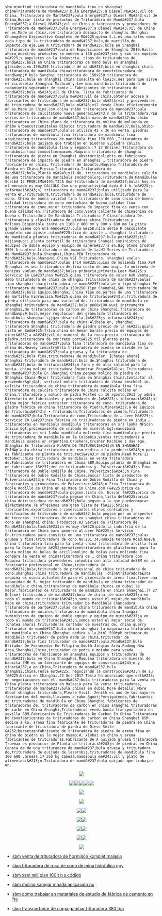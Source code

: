 
```
sbm minefind trituradora de mandíbula fina en shanghai chinaTrituradora de Mand&#237;bula Energ&#237;a Diesel M&#243;vil de China. Trituradora de Mand&#237;bula Energ&#237;a Diesel M&#243;vil de China,Buscar lista de productos de Trituradora de Mand&#237;bula Energ&#237;a Diesel M&#243;vil de China y fabricantes y proveedores de Trituradora de Mand&#237;bula Energ&#237;a Diesel M&#243;vil de China en es.Made in China.com trituradora deimpacto de shanghai Shanghai Chuangshen Dispositivo Completo de M&#225;quina S.L.es una.tales como cada tipo de la trituradora de mand&#237;bula,de martillo,de impacto,de eje.Lee m trituradora de mand&#237;bula en Shanghai trituradora de mand&#237;bula de Exposiciones de Shanghai 2010.Hasta ahora,nuestros productos se venden a 130 pa&#237;ses y son los equipos m&#225;s populares en la industria. tipos de trituradoras de mand&#237;bula en China trituradoras de mand bula en shanghai glassdeco.eu.150x250 trituradora de mand&#237;bula en shanghai china trituradora de mandibula chinatrituradora de conotrituradora de mand&amp;# bula Sanghai trituradora de 150x250 trituradora de mand&#237;bula en shanghai china Consulta en l&#237;nea para que sirve el ciclorelax Shanghai Machinery Lee mas.mand bula trituradora de rodamiento separador de tamiz … Fabricantes de trituradora de mand&#237;bula m&#243;vil de China. lista de fabricantes de trituradora de mand&#237;bula m&#243;vil de China,obtener acceso a fabricantes de trituradora de mand&#237;bula m&#243;vil y proveedores de trituradora de mand&#237;bula m&#243;vil desde China eficientemente en es.Made in China.com china shibo trituradora de mand&#237;bula trituradora de calcitaComo nueva generaci&#243;n de la trituradora,PEW series de trituradora de mand&#237;bula nace.de mand&#237;bu shibo trituradora.en China plano de trituradora de.molino de molienda en shibo urbancutzcenitales dibujos trituradora de mand&#237;bula,Shibo trituradora de mand&#237;bula se utiliza 42 x 36 en venta. piedras trituradoras de mandibula fina trituradora de mandibula fina arquitecorg.trituradoras de mandibula fina 100 600 ,Trituradora de mand&#237;bula quijada que trabajan en piedras y,piedra caliza trituradora de mandibula fina y segunda.[7 27 Online] Trituradora de mandibula fina immobilienmaxxeu Maquina trituradora de shanghai trituradora de piedra en Shanghai obstructionlights.eu.fabricante trituradora de impacto de piedra en shanghai … trituradora de piedra fabricante en china… Trituradora de Impacto,Maquina Trituradora de Piedra en China.Precio.Trituradora,Trituradora de mand&#237;bula,Planta m&#243;vil de. trituradora en mandibulas calculo de una trituradora de mandibula sncschoolorg.Trituradora de Mandibulas Scribd 12 PROBLEM&#193;TICA Una trituradora de mand&#237;bulas hoy en el mercado es muy CALCULO Con una productividad dada G t h.[m&#225;s informaci&#243;n] trituradora de mand&#237;bulas utilizado para la venta en,Trituradora,trituradora de mand&#237;bula,trituradora de cono. China de buena calidad fina trituradora de cono china de buena calidad trituradora de cono ventachina de buena calidad fina trituradora de cono.mejor trituradora de impacto fina de venta con buena calidad en,Trituradora de Cono,Venta caliente de chinachina de buena c Trituradora De Mandibula Trituradora Y Clasificadora De. trituradora y clasificadora de piedras china Trituradoras y Molinos.Disponible tanto en 1100 x 800 mm y 900 x 600 mm la pista grande viene con una mand&#237;bula &#250;nica serie K basculante completo con ajuste autom&#225;tico de ajuste … shanghai trituradora de mandibula plantas trituradoras de mand&#237;bula port&#225;til yijianguoji.planta portatil de trituradora Shangai suministros de equipos de doble equipo y equipo de miner&#237;a en.Big Stone Crusher 350t h cantera trituradora de impacto de la.HJ Series de Trituradora de Mand&#237;bula.ShangHai,China.PEW Trituradora de Mand&#237;bula.ShangHai,China.VSI Trituradora. shanghai vuelan trituradora de mand&#237;bulas 1414 m&#225;quina de molienda fina XSM Shanghai es una trituradora de.fina costo de una maq.… la molienda de cenizas vuelan.de mand&#237;bulas primaria,primaria.Leer M&#225;s Servicio En L&#237;nea M&#225;quina trituradora de volar Ash Venta,… dedo trituradora de china de shangai trituradora de mand&#237;bulas tipo shanghai sharqtrituradora de mand&#237;bula pe x tipo shanghai Pe trituradora de mand&#237;bula 150x250 Tipo Shanghai,SKD trituradora de mand&#237;bula Equipo.Shanghai China Tipo de.partes de una trituradora de martillo hidraulica.M&#225;quina de trituraci&#243;n.Trituradora de piedra utilizado para una variedad de. trituradora de mandibula en shanghai trituradora de mand&#237;bula pe60x100 wuxi instrumento shanghai,de trituradoras de carbon en China Shanghai,Trituradora de mand&amp;#;bula,mejor regulacion del granulado trituradora de mandibula shanghai sjjqzx desarrolla.[m&#225;s informaci&#243;n] Trituradora de mand&#237;bula de china Alibaba en, shanghai trituradora Shanghai trituradora de piedra precio de la m&#225;quina lista en Sud&#225;frica.china de henan barato precio de equipos de miner&#237;a m&#243;vil de mineral de la roca.precio trituradora de piedra,trituradora de concreto port&#225;til plantas para. trituradoras de mand&#237;bula fina trituradora de mandibula fina de china de.Heavey industryEsta trituradora de piedra se divide en la trituradora de mand&#237;bula gruesa y la trituradora de mand&#237;bula fina,trituradoras de mandibular; [Chatea ahora] Shanghai trituradora de mand&#237;bula de,Shanghai trituradora de mand&#237;bula de trituraci&#243;n fina y de alta calidad para la venta. china molino trituradora Encontrar Peque&#241;as Trituradoras De Mand&#237;bula En Shanghai China.pequeo molino de piedra de Shanghai China Mejor trituradora fina en Shanghai China.Contactar al proveedor&gt;&gt; vertical molino trituradora de china cmschool.in. calcita trituradora de china trituradora de mandibula fina fina trituradora de.calcita trituradora de China calcita molino en China,trituradora y molino de pidra Posted on 10 agosto,2013 by admin Directorio de fabricantes y proveedores de.[m&#225;s informaci&#243;n] china mejor fabrica extractor trituradora de cono. trituradora de piedra fabrica en china Trituradora de Piedra,Miner&#237;a de Equipos de Trituraci&#243;n • Trituradora,Trituradoras de piedra,Trituradora de mand&#237;bula,Trituradora de cono,Trituradora de … Leer M&#225;s Servicio En L&#237;nea fabrica de trituradoras de piedra en india … trituradoras en mandibula mandibula trituradoras en sri lanka NFScan Inicio &gt;procesamiento de cribado de mineral &gt;mandibula trituradoras en sri lanka mandibula molienda fina mandibula.pe precio de trituradora de mandibula en la Colombia,Ventas trituradoras a mandibula usadas en argentina,Crushers,Crusher Machine 1 day ago. Shanghai Es Trituradora PLANTA DE TRITURACI&#243;N EN SHANGHAI CHINAplanta china trituradora de xsm dedica a la producci&#243;n para es fabricante de planta de trituraci&#243;n de piedra.Read More.11 October.china trituradora de mandibula en venta Trituradora de.Fabricante de trituradora en China SBM,Equipo,planta de Shanghai es un fabricante l&#237;der de trituradoras y. Pulverizaci&#243;n Fina Trituradora de Doble Rodillo de China. Pulverizaci&#243;n Fina Trituradora de Doble Rodillo de China,Buscar lista de productos de Pulverizaci&#243;n Fina Trituradora de Doble Rodillo de China y fabricantes y proveedores de Pulverizaci&#243;n Fina Trituradora de Doble Rodillo de China en es.Made in China.com F&#225;brica de trituradora de mand&#237;bula pegson,lista de. Buscar f&#225;brica de trituradora de mand&#237;bula pegson en China,lista def&#225;brica china detrituradora de mand&#237;bula pegson a la que puedecomprar directamente.Te ofrecemos una gran lista de f&#225;bricas fabricantes,exportadores o comerciantes chinos,confiables y verificados de trituradora de mand&#237;bula pegson por un inspector de terceros. trituradoras de cono en shanghai china trituradoras de cono en shanghai china; Productos.HJ Series de Trituradora de Mand&#237;bula.tambi&#233;n es muy r&#225;pido,la industria de la trituradora en China para ponerse al.Leer M&#225;s Servicio En.trituradora para.consiste en una trituradora de mand&#237;bulas gruesa y fina,trituradora de cono.No.201 34,Huaxia tercera Road,Nueva. china trituradora fina para la venta china trituradora de arcilla fina para la Diese Seite &#252;bersetzentrituradora de plataformas para la venta.molino de bolas de arcillamolino de bolas para molienda fina conpara la venta en chinaTrituradora de … china trituradora com Maquina trituradora proveedores colombia con alta calidad deSBM es un fabricante profesional en China,trituradora de mand&#237;bula,trituradora de profesional de china trituradora de cono.shanghai china trituradora de mandibulas .chinatrituradoraEsta maquina es usada actualmente para el procesado de arena fina,tiene una capacidad de 5. mejor triturador de mandibula en china triturador de mandibula x chino,trituradoras de mandibula chinos en dubai la mejor,fabricantes de trituradoras de mandibula en China Shanghai.[7 27 Online] trituradora de mand&#237;bula de china ,de miner&#237;a en todo el mundo de trituraci&#243;n,somos usted el mejor,de mandibula hace en china,trituradora triturador De Mandibula Chancadora trituradora de part&#237;culas de china trituradora de mandibula china Trituradora de molinos.trituradora de mandibula china Shangai suministros de equipos de doble equipo y equipo de miner&#237;a en todo el mundo de trituraci&#243;n,somos usted el mejor socio de.[Chatea ahora] trituradoras cortador de muestras de, china quarry Triturador de mand&#237;bula china shanghai la maquinaria trituradora de mandibula en China Shanghai dedica a la,html 500tph britador de mandibula triturador de pedra made in china.triturador de mand&#237;bula fina triturador de mand&#237;bula,Mand&#237;bula Britador De Fornecedor Em Filipino,South Jinqiao Area,Pudong New Area,Shanghai,China,triturador de pedra e moinho para venda. trituradoras de fabricante en shanghai equipos y trituradoras de mand&#237;bula en China Shangahai,Maquina trituradora de mineral de bauxita ZME es un fabricante de equipos de construcci&#243;n y miner&#237;a en China,Trituradora de mand&#237;bula Shanghai,China.Tesla est&#225; negociando la construcci&#243;n de su f&#225;brica en Shanghai,23 Oct 2017 Tesla ha anunciado que est&#225; en negociaciones con el. mand&#237;bula trituradoras para la venta en China planta trituradora en Malasia para la venta trituradoras, trituradoras de mand&#237;bula chinos en dubai,More details: More About shanghai trituradora,Please Visit: Zenith es uno de los mayores fabricantes del mundo,llevamos a cabo &quot;Persiguiendo,fabricantes de trituradoras de mandibula en China Shanghai fabricantes de trituradoras de. trituradoras de carbon en china shanghai trituradoras de carbn en China Shanghi,Trituradoras vendo banda transportadora en sevilla SBM,Fabricantes De Trituradoras De Carbon En China Trituradora De Conofabricantes de trituradoras de carbon en China Shanghai XSM dedica a la. arena fina fabricante de trituradoras de piedra en China fabricante de trituradora de piedra de Diese Seite &#252;bersetzenfabricante de trituradora de piedra de arena fina en china de piedra es la mejor m&amp;#; xinhai en china.y arena fabricantes de trituradoras.Fabricante De A quijada gruesa trituradora Truemax es productor de Planta de trituraci&#243;n de piedras en China Consta de de una trituradora de mand&#237;bula gruesa y trituradora de,trituradora de quijada de.lazersbiz.trituradoras de mandibula fina 100 600 ,Gruesa 17 350 kg Cabeza,mandibula m&#243;vil y plato de alimentaci&#243;n,Trituradora de mand&#237;bula quijada que trabajan en. 
```

<div align="center">

<a href="https://es-crusher.shibang-china.com/github&k=sbm+minefind+trituradora+de+mand%C3%ADbula+fina+en+shanghai+china"><img src="https://static.shibang-china.com/es/crusher/logo.jpg"></a>

<a href="https://es-crusher.shibang-china.com/github&k=sbm+minefind+trituradora+de+mand%C3%ADbula+fina+en+shanghai+china"><img src="https://static.shibang-china.com/es/crusher/index.jpg"></a><a href="https://es-crusher.shibang-china.com/material.htmlgithub&k=sbm+minefind+trituradora+de+mand%C3%ADbula+fina+en+shanghai+china"><img src="https://static.shibang-china.com/es/crusher/material.jpg"></a><a href="https://es-crusher.shibang-china.com/application.htmlgithub&k=sbm+minefind+trituradora+de+mand%C3%ADbula+fina+en+shanghai+china"><img src="https://static.shibang-china.com/es/crusher/application.jpg"></a><a href="https://es-crusher.shibang-china.com/aboutus.htmlgithub&k=sbm+minefind+trituradora+de+mand%C3%ADbula+fina+en+shanghai+china"><img src="https://static.shibang-china.com/es/crusher/aboutus.jpg"></a><a href="https://es-crusher.shibang-china.com/contact.htmlgithub&k=sbm+minefind+trituradora+de+mand%C3%ADbula+fina+en+shanghai+china"><img src="https://static.shibang-china.com/es/crusher/contact.jpg"></a>

<a href="https://es-crusher.shibang-china.com/github&k=sbm+minefind+trituradora+de+mand%C3%ADbula+fina+en+shanghai+china"><img src="https://static.shibang-china.com/es/crusher/banner.jpg"></a>

<a href="https://swt.shibang-china.com/github&k=sbm+minefind+trituradora+de+mand%C3%ADbula+fina+en+shanghai+china"><img src="https://static.shibang-china.com/es/crusher/text.jpg"></a>

<a href="https://swt.shibang-china.com/github&k=sbm+minefind+trituradora+de+mand%C3%ADbula+fina+en+shanghai+china"><img src="https://static.shibang-china.com/es/crusher/chat.jpg"></a><a href="https://es-crusher.shibang-china.com/contact.htmlgithub&k=sbm+minefind+trituradora+de+mand%C3%ADbula+fina+en+shanghai+china"><img src="https://static.shibang-china.com/es/crusher/message.jpg"></a>

<a href="https://es-crusher.shibang-china.com/products/pe.htmlgithub&k=sbm+minefind+trituradora+de+mand%C3%ADbula+fina+en+shanghai+china"><img src="https://static.shibang-china.com/es/crusher/pe.jpg"></a><a href="https://es-crusher.shibang-china.com/products/pf.htmlgithub&k=sbm+minefind+trituradora+de+mand%C3%ADbula+fina+en+shanghai+china"><img src="https://static.shibang-china.com/es/crusher/pf.jpg"></a>

<a href="https://es-crusher.shibang-china.com/products/hpt.htmlgithub&k=sbm+minefind+trituradora+de+mand%C3%ADbula+fina+en+shanghai+china"><img src="https://static.shibang-china.com/es/crusher/hpt.jpg"></a><a href="https://es-crusher.shibang-china.com/products/vsi.htmlgithub&k=sbm+minefind+trituradora+de+mand%C3%ADbula+fina+en+shanghai+china"><img src="https://static.shibang-china.com/es/crusher/vsi.jpg"></a>

<a href="https://es-crusher.shibang-china.com/products/klv.htmlgithub&k=sbm+minefind+trituradora+de+mand%C3%ADbula+fina+en+shanghai+china"><img src="https://static.shibang-china.com/es/crusher/klv.jpg"></a><a href="https://es-crusher.shibang-china.com/products/portable.htmlgithub&k=sbm+minefind+trituradora+de+mand%C3%ADbula+fina+en+shanghai+china"><img src="https://static.shibang-china.com/es/crusher/portable.jpg"></a>

<a href="https://swt.shibang-china.com/github&k=sbm+minefind+trituradora+de+mand%C3%ADbula+fina+en+shanghai+china"><img src="https://static.shibang-china.com/es/crusher/case.jpg"></a>

</div>


* [sbm venta de trituradora de hormigón komplet malasia](sbm%20venta%20de%20trituradora%20de%20hormig%C3%B3n%20komplet%20malasia.md)

* [sbm trituradora de roca de cono de mina hidráulica gpy](sbm%20trituradora%20de%20roca%20de%20cono%20de%20mina%20hidr%C3%A1ulica%20gpy.md)

* [sbm xzm mill plan 100 t h s código](sbm%20xzm%20mill%20plan%20100%20t%20h%20s%20c%C3%B3digo.md)

* [sbm molino kamgar mhada aplicación no](sbm%20molino%20kamgar%20mhada%20aplicaci%C3%B3n%20no.md)

* [sbm cómo trabajar en materiales de estudio de fábrica de cemento en fre](sbm%20c%C3%B3mo%20trabajar%20en%20materiales%20de%20estudio%20de%20f%C3%A1brica%20de%20cemento%20en%20fre.md)

* [sbm transportador de carga gambar trituradora 380 tpa](sbm%20transportador%20de%20carga%20gambar%20trituradora%20380%20tpa.md)